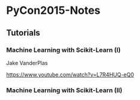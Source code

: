 # PyCon2015-Notes

## Tutorials

### Machine Learning with Scikit-Learn (I)
Jake VanderPlas

https://www.youtube.com/watch?v=L7R4HUQ-eQ0

### Machine Learning with Scikit-Learn (II)
